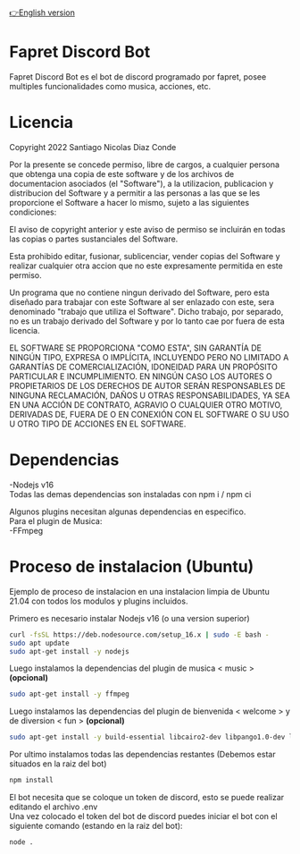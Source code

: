 [👉English version](https://git.fapret.com/fapret/discord-bot-js/-/blob/main/README_en.md)

# Fapret Discord Bot
 Fapret Discord Bot es el bot de discord programado por fapret, posee multiples funcionalidades como musica, acciones, etc.
# Licencia
 Copyright 2022 Santiago Nicolas Diaz Conde

 Por la presente se concede permiso, libre de cargos, a cualquier persona que obtenga una copia de este software y de los archivos de documentacion asociados (el "Software"), a la utilizacion, publicacion y distribucion del Software y a permitir a las personas a las que se les proporcione el Software a hacer lo mismo, sujeto a las siguientes condiciones:

 El aviso de copyright anterior y este aviso de permiso se incluirán en todas las copias o partes sustanciales del Software.

 Esta prohibido editar, fusionar, sublicenciar, vender copias del Software y realizar cualquier otra accion que no este expresamente permitida en este permiso.

 Un programa que no contiene ningun derivado del Software, pero esta diseñado para trabajar con este Software al ser enlazado con este, sera denominado "trabajo que utiliza el Software". Dicho trabajo, por separado, no es un trabajo derivado del Software y por lo tanto cae por fuera de esta licencia.

 EL SOFTWARE SE PROPORCIONA "COMO ESTA", SIN GARANTÍA DE NINGÚN TIPO, EXPRESA O IMPLÍCITA, INCLUYENDO PERO NO LIMITADO A GARANTÍAS DE COMERCIALIZACIÓN, IDONEIDAD PARA UN PROPÓSITO PARTICULAR E INCUMPLIMIENTO. EN NINGÚN CASO LOS AUTORES O PROPIETARIOS DE LOS DERECHOS DE AUTOR SERÁN RESPONSABLES DE NINGUNA RECLAMACIÓN, DAÑOS U OTRAS RESPONSABILIDADES, YA SEA EN UNA ACCIÓN DE CONTRATO, AGRAVIO O CUALQUIER OTRO MOTIVO, DERIVADAS DE, FUERA DE O EN CONEXIÓN CON EL SOFTWARE O SU USO U OTRO TIPO DE ACCIONES EN EL SOFTWARE.
# Dependencias
 -Nodejs v16  
 Todas las demas dependencias son instaladas con npm i / npm ci  

 Algunos plugins necesitan algunas dependencias en especifico.    
 Para el plugin de Musica:  
 -FFmpeg

# Proceso de instalacion (Ubuntu)
 Ejemplo de proceso de instalacion en una instalacion limpia de Ubuntu 21.04 con todos los modulos y plugins incluidos.  

 Primero es necesario instalar Nodejs v16 (o una version superior)
 ```sh
curl -fsSL https://deb.nodesource.com/setup_16.x | sudo -E bash -
sudo apt update
sudo apt-get install -y nodejs
 ```

 Luego instalamos la dependencias del plugin de musica < music > **(opcional)**
 ```sh
sudo apt-get install -y ffmpeg
 ```

 Luego instalamos las dependencias del plugin de bienvenida < welcome > y de diversion < fun > **(opcional)**
 ```sh
sudo apt-get install -y build-essential libcairo2-dev libpango1.0-dev libjpeg-dev libgif-dev librsvg2-dev
 ```

 Por ultimo instalamos todas las dependencias restantes (Debemos estar situados en la raiz del bot)
 ```sh
npm install
 ```

 El bot necesita que se coloque un token de discord, esto se puede realizar editando el archivo .env  
 Una vez colocado el token del bot de discord puedes iniciar el bot con el siguiente comando (estando en la raiz del bot):
  ```sh
node .
 ```